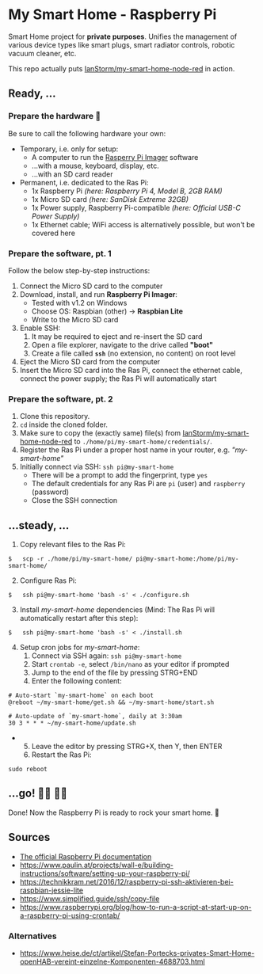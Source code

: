 # My Smart Home - Raspberry Pi

Smart Home project for **private purposes**.
Unifies the management of various device types like smart plugs, smart radiator controls, robotic vacuum cleaner, etc.

This repo actually puts [IanStorm/my-smart-home-node-red](https://github.com/IanStorm/my-smart-home-node-red) in action.


## Ready, ...


### Prepare the hardware 🧰

Be sure to call the following hardware your own:

* Temporary, i.e. only for setup:
	* A computer to run the [Rasperry Pi Imager](https://www.raspberrypi.org/downloads/) software
	* ...with a mouse, keyboard, display, etc.
	* ...with an SD card reader
* Permanent, i.e. dedicated to the Ras Pi:
	* 1x Raspberry Pi *(here: Raspberry Pi 4, Model B, 2GB RAM)*
	* 1x Micro SD card *(here: SanDisk Extreme 32GB)*
	* 1x Power supply, Raspberry Pi-compatible *(here: Official USB-C Power Supply)*
	* 1x Ethernet cable; WiFi access is alternatively possible, but won't be covered here


### Prepare the software, pt. 1

Follow the below step-by-step instructions:

1. Connect the Micro SD card to the computer
2. Download, install, and run **Raspberry Pi Imager**:
	* Tested with v1.2 on Windows
	* Choose OS: Raspbian (other) -> **Raspbian Lite**
	* Write to the Micro SD card
2. Enable SSH:
	1. It may be required to eject and re-insert the SD card
	2. Open a file explorer, navigate to the drive called **"boot"**
	2. Create a file called **`ssh`** (no extension, no content) on root level
2. Eject the Micro SD card from the computer
2. Insert the Micro SD card into the Ras Pi, connect the ethernet cable, connect the power supply; the Ras Pi will automatically start


### Prepare the software, pt. 2

1. Clone this repository.
2. `cd` inside the cloned folder.
2. Make sure to copy the (exactly same) file(s) from [IanStorm/my-smart-home-node-red](https://github.com/IanStorm/my-smart-home-node-red) to `./home/pi/my-smart-home/credentials/`.
2. Register the Ras Pi under a proper host name in your router, e.g. *"my-smart-home"*
2. Initially connect via SSH: `ssh pi@my-smart-home`
	* There will be a prompt to add the fingerprint, type `yes`
	* The default credentials for any Ras Pi are `pi` (user) and `raspberry` (password)
	* Close the SSH connection


## ...steady, ...

1. Copy relevant files to the Ras Pi:
```
$	scp -r ./home/pi/my-smart-home/ pi@my-smart-home:/home/pi/my-smart-home/
```
2. Configure Ras Pi:
```
$	ssh pi@my-smart-home 'bash -s' < ./configure.sh
```
3. Install *my-smart-home* dependencies (Mind: The Ras Pi will automatically restart after this step):
```
$	ssh pi@my-smart-home 'bash -s' < ./install.sh
```
4. Setup cron jobs for *my-smart-home*:
	1. Connect via SSH again: `ssh pi@my-smart-home`
	2. Start `crontab -e`, select `/bin/nano` as your editor if prompted
	3. Jump to the end of the file by pressing STRG+END
	4. Enter the following content:
```
# Auto-start `my-smart-home` on each boot
@reboot ~/my-smart-home/get.sh && ~/my-smart-home/start.sh

# Auto-update of `my-smart-home`, daily at 3:30am
30 3 * * * ~/my-smart-home/update.sh
```
*
	5. Leave the editor by pressing STRG+X, then Y, then ENTER
	6. Restart the Ras Pi:
```
sudo reboot
```


## ...go! 🏃‍♂️ 🏃‍♀️

Done!
Now the Raspberry Pi is ready to rock your smart home. 🤘


## Sources

* [The official Raspberry Pi documentation](https://projects.raspberrypi.org/en/projects/raspberry-pi-getting-started)
* https://www.paulin.at/projects/wall-e/building-instructions/software/setting-up-your-raspberry-pi/
* https://technikkram.net/2016/12/raspberry-pi-ssh-aktivieren-bei-raspbian-jessie-lite
* https://www.simplified.guide/ssh/copy-file
* https://www.raspberrypi.org/blog/how-to-run-a-script-at-start-up-on-a-raspberry-pi-using-crontab/


### Alternatives

* https://www.heise.de/ct/artikel/Stefan-Portecks-privates-Smart-Home-openHAB-vereint-einzelne-Komponenten-4688703.html
